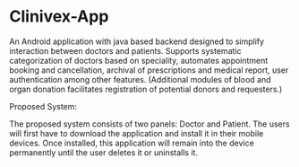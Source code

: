 # Clinivex-App
An Android application with java based backend designed to simplify interaction between doctors and patients. Supports systematic categorization of doctors based on speciality, automates appointment booking and cancellation, archival of prescriptions and medical report, user authentication among other features. (Additional modules of blood and organ donation facilitates registration of potential donors and requesters.)

Proposed System:

The proposed system consists of two panels: Doctor and Patient. The users will first have to
download the application and install it in their mobile devices. Once installed, this application
will remain into the device permanently until the user deletes it or uninstalls it.



